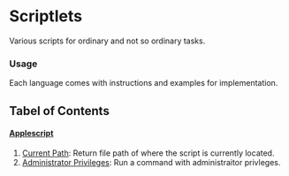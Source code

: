 # Scriptlets
Various scripts for ordinary and not so ordinary tasks.

### Usage
Each language comes with instructions and examples for implementation.

## Tabel of Contents
#### [Applescript](Applescript)
01. [Current Path](Applescript/01-current-path.scpt): Return file path of where the script is currently located.
02. [Administrator Privileges](#administrator-privileges): Run a command with administraitor privleges.
